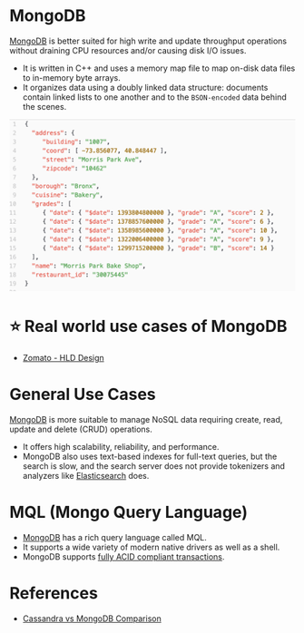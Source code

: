 
# MongoDB

[MongoDB](https://www.interviewbit.com/mongodb-interview-questions/) is better suited for high write and update throughput operations without draining CPU resources and/or causing disk I/O issues. 
- It is written in C++ and uses a memory map file to map on-disk data files to in-memory byte arrays. 
- It organizes data using a doubly linked data structure: documents contain linked lists to one another and to the `BSON-encoded` data behind the scenes.

![img.png](assests/MongoDB_JSON.png)

# :star: Real world use cases of MongoDB
- [Zomato - HLD Design](../../../../3_HLDDesignProblems/ZomatoDesign/README.md)

# General Use Cases
[MongoDB](https://www.interviewbit.com/mongodb-interview-questions/) is more suitable to manage NoSQL data requiring create, read, update and delete (CRUD) operations. 
- It offers high scalability, reliability, and performance. 
- MongoDB also uses text-based indexes for full-text queries, but the search is slow, and the search server does not provide tokenizers and analyzers like [Elasticsearch](../../Search-Engines/ElasticSearch) does.

# MQL (Mongo Query Language)
- [MongoDB](https://www.interviewbit.com/mongodb-interview-questions/) has a rich query language called MQL. 
- It supports a wide variety of modern native drivers as well as a shell.
- MongoDB supports [fully ACID compliant transactions](../../../0_SystemGlossaries/ACIDPropertyTransaction.md).

# References
- [Cassandra vs MongoDB Comparison](https://www.mongodb.com/compare/cassandra-vs-mongodb)